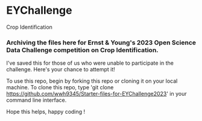 # EYChallenge
Crop Identification

### Archiving the files here for Ernst & Young's 2023 Open Science Data Challenge competition on Crop Identification.
I've saved this for those of us who were unable to participate in the challenge. Here's your chance to attempt it!

To use this repo, begin by forking this repo or cloning it on your local machine. To clone this repo, type 
'git clone https://github.com/wwh9345/Starter-files-for-EYChallenge2023' in your command line interface.

Hope this helps, happy coding !
